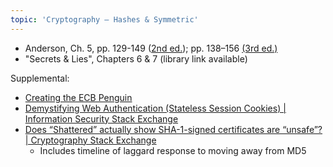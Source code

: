 ```yaml
---
topic: 'Cryptography – Hashes & Symmetric'
---
```


- Anderson, Ch. 5, pp. 129-149 ([2nd ed.](http://www.cl.cam.ac.uk/~rja14/Papers/SEv2-c05.pdf)); pp. 138–156 [(3rd ed.)](https://www.cl.cam.ac.uk/~rja14/book.html)
- "Secrets & Lies", Chapters 6 & 7 (library link available)

Supplemental:
* [Creating the ECB Penguin](https://blog.filippo.io/the-ecb-penguin/)
* [Demystifying Web Authentication (Stateless Session Cookies) | Information Security Stack Exchange](https://security.stackexchange.com/a/30714)
* [Does “Shattered” actually show SHA-1-signed certificates are “unsafe”? | Cryptography Stack Exchange](https://crypto.stackexchange.com/a/60655)
  - Includes timeline of laggard response to moving away from MD5
